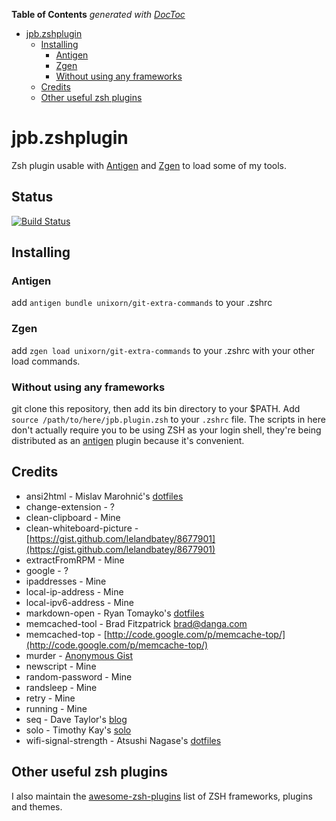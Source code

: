 <!-- START doctoc generated TOC please keep comment here to allow auto update -->
<!-- DON'T EDIT THIS SECTION, INSTEAD RE-RUN doctoc TO UPDATE -->
**Table of Contents**  *generated with [DocToc](https://github.com/thlorenz/doctoc)*

- [jpb.zshplugin](#jpbzshplugin)
  - [Installing](#installing)
    - [Antigen](#antigen)
    - [Zgen](#zgen)
    - [Without using any frameworks](#without-using-any-frameworks)
  - [Credits](#credits)
  - [Other useful zsh plugins](#other-useful-zsh-plugins)

<!-- END doctoc generated TOC please keep comment here to allow auto update -->
# jpb.zshplugin

Zsh plugin usable with [Antigen](https://github.com/zsh-users/antigen) and [Zgen](https://github.com/tarjoilija/zgen) to load some of my tools.

## Status
[![Build Status](https://travis-ci.org/unixorn/jpb.zshplugin.png)](https://travis-ci.org/unixorn/jpb.zshplugin)

## Installing

### Antigen

add `antigen bundle unixorn/git-extra-commands` to your .zshrc

### Zgen

add `zgen load unixorn/git-extra-commands` to your .zshrc with your other load commands.

### Without using any frameworks

git clone this repository, then add its bin directory to your $PATH. Add `source /path/to/here/jpb.plugin.zsh` to your `.zshrc` file. The scripts in here don't actually require you to be using ZSH as your login shell, they're being distributed as an [antigen](https://github.com/zsh-users/antigen) plugin because it's convenient.

## Credits

* ansi2html - Mislav Marohnić's [dotfiles](https://github.com/mislav/dotfiles)
* change-extension - ?
* clean-clipboard - Mine
* clean-whiteboard-picture - [https://gist.github.com/lelandbatey/8677901](https://gist.github.com/lelandbatey/8677901)
* extractFromRPM - Mine
* google - ?
* ipaddresses - Mine
* local-ip-address - Mine
* local-ipv6-address - Mine
* markdown-open - Ryan Tomayko's [dotfiles](https://github.com/rtomayko/dotfiles)
* memcached-tool - Brad Fitzpatrick <brad@danga.com>
* memcached-top - [http://code.google.com/p/memcache-top/](http://code.google.com/p/memcache-top/)
* murder - [Anonymous Gist](https://gist.github.com/anonymous/32b1e619bc9e7fbe0eaa#!/bin/bash)
* newscript - Mine
* random-password - Mine
* randsleep - Mine
* retry - Mine
* running - Mine
* seq - Dave Taylor's [blog](http://www.askdavetaylor.com/step_through_count_numeric_values_bash_shell_script.html)
* solo - Timothy Kay's [solo](http://timkay.com/solo/)
* wifi-signal-strength - Atsushi Nagase's [dotfiles](https://github.com/ngs/dotfiles/blob/master/bin/wifi-signal-strength)

## Other useful zsh plugins

I also maintain the [awesome-zsh-plugins](https://github.com/unixorn/awesome-zsh-plugins) list of ZSH frameworks, plugins and themes.
